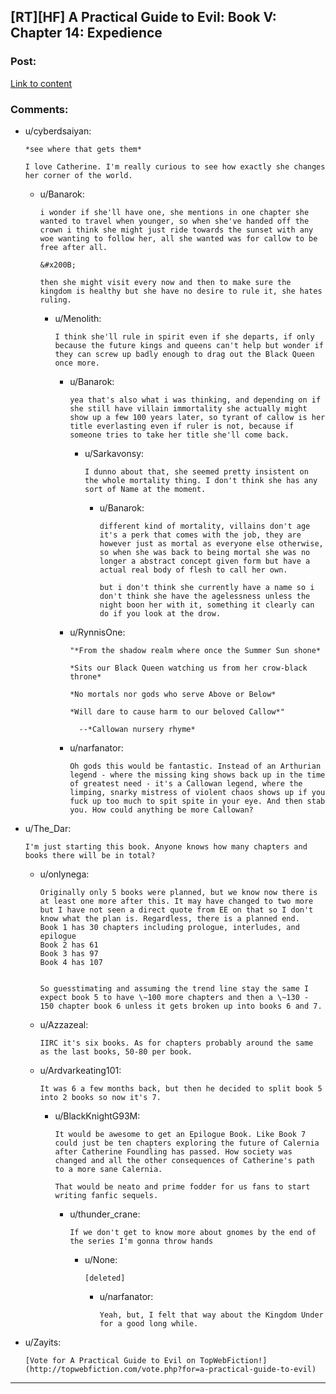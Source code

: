 ## [RT][HF] A Practical Guide to Evil: Book V: Chapter 14: Expedience

### Post:

[Link to content](https://practicalguidetoevil.wordpress.com/2019/02/20/chapter-14-expedience/)

### Comments:

- u/cyberdsaiyan:
  ```
  *see where that gets them*

  I love Catherine. I'm really curious to see how exactly she changes her corner of the world.
  ```

  - u/Banarok:
    ```
    i wonder if she'll have one, she mentions in one chapter she wanted to travel when younger, so when she've handed off the crown i think she might just ride towards the sunset with any woe wanting to follow her, all she wanted was for callow to be free after all.

    &#x200B;

    then she might visit every now and then to make sure the kingdom is healthy but she have no desire to rule it, she hates ruling.
    ```

    - u/Menolith:
      ```
      I think she'll rule in spirit even if she departs, if only because the future kings and queens can't help but wonder if they can screw up badly enough to drag out the Black Queen once more.
      ```

      - u/Banarok:
        ```
        yea that's also what i was thinking, and depending on if she still have villain immortality she actually might show up a few 100 years later, so tyrant of callow is her title everlasting even if ruler is not, because if someone tries to take her title she'll come back.
        ```

        - u/Sarkavonsy:
          ```
          I dunno about that, she seemed pretty insistent on the whole mortality thing. I don't think she has any sort of Name at the moment.
          ```

          - u/Banarok:
            ```
            different kind of mortality, villains don't age it's a perk that comes with the job, they are however just as mortal as everyone else otherwise, so when she was back to being mortal she was no longer a abstract concept given form but have a actual real body of flesh to call her own.

            but i don't think she currently have a name so i don't think she have the agelessness unless the night boon her with it, something it clearly can do if you look at the drow.
            ```

      - u/RynnisOne:
        ```
        "*From the shadow realm where once the Summer Sun shone*

        *Sits our Black Queen watching us from her crow-black throne*

        *No mortals nor gods who serve Above or Below*

        *Will dare to cause harm to our beloved Callow*"

          --*Callowan nursery rhyme*
        ```

      - u/narfanator:
        ```
        Oh gods this would be fantastic. Instead of an Arthurian legend - where the missing king shows back up in the time of greatest need - it's a Callowan legend, where the limping, snarky mistress of violent chaos shows up if you fuck up too much to spit spite in your eye. And then stab you. How could anything be more Callowan?
        ```

- u/The_Dar:
  ```
  I'm just starting this book. Anyone knows how many chapters and books there will be in total?
  ```

  - u/onlynega:
    ```
    Originally only 5 books were planned, but we know now there is at least one more after this. It may have changed to two more but I have not seen a direct quote from EE on that so I don't know what the plan is. Regardless, there is a planned end.  
    Book 1 has 30 chapters including prologue, interludes, and epilogue  
    Book 2 has 61  
    Book 3 has 97  
    Book 4 has 107  


    So guesstimating and assuming the trend line stay the same I expect book 5 to have \~100 more chapters and then a \~130 - 150 chapter book 6 unless it gets broken up into books 6 and 7.
    ```

  - u/Azzazeal:
    ```
    IIRC it's six books. As for chapters probably around the same as the last books, 50-80 per book.
    ```

  - u/Ardvarkeating101:
    ```
    It was 6 a few months back, but then he decided to split book 5 into 2 books so now it's 7.
    ```

    - u/BlackKnightG93M:
      ```
      It would be awesome to get an Epilogue Book. Like Book 7 could just be ten chapters exploring the future of Calernia after Catherine Foundling has passed. How society was changed and all the other consequences of Catherine's path to a more sane Calernia.

      That would be neato and prime fodder for us fans to start writing fanfic sequels.
      ```

      - u/thunder_crane:
        ```
        If we don't get to know more about gnomes by the end of the series I'm gonna throw hands
        ```

        - u/None:
          ```
          [deleted]
          ```

          - u/narfanator:
            ```
            Yeah, but, I felt that way about the Kingdom Under for a good long while.
            ```

- u/Zayits:
  ```
  [Vote for A Practical Guide to Evil on TopWebFiction!](http://topwebfiction.com/vote.php?for=a-practical-guide-to-evil)
  ```

---

